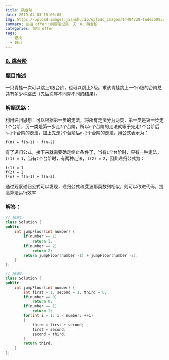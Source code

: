 ```yaml
---
title: 跳台阶
date: 2019-04-03 15:00:00
img: https://upload-images.jianshu.io/upload_images/14484228-fede55085c632a3c.jpg?imageMogr2/auto-orient/strip%7CimageView2/2/w/1240
summary: 剑指 offer：刷题笔记第一天：8、跳台阶
categories: 剑指 offer
tags:
  - 查找
  - 数组
---
```

### [8\. 跳台阶](https://www.nowcoder.com/practice/8c82a5b80378478f9484d87d1c5f12a4?tpId=13&tqId=11161&tPage=1&rp=1&ru=/ta/coding-interviews&qru=/ta/coding-interviews/question-ranking)

### 题目描述
一只青蛙一次可以跳上1级台阶，也可以跳上2级。求该青蛙跳上一个n级的台阶总共有多少种跳法（先后次序不同算不同的结果）。

### 解题思路：
利用递归思想：可以根据第一步的走法，将所有走法分为两类，第一类是第一步走`1`个台阶，另一类是第一步走`2`个台阶，所以`n`个台阶的走法就等于先走`1`个台阶后`n-1`个台阶的走法，加上先走`2`个台阶后`n-2`个台阶的走法，用公式表示为：
```
f(n) = f(n-1) + f(n-2)
```
有了递归公式，接下来就需要确定终止条件了，当有`1`个台阶时，只有一种走法，`f(1) = 1`，当有`2`个台阶时，有两种走法，`f(2) = 2`，因此递归公式为：
```
f(1) = 1
f(2) = 2
f(n) = f(n-1) + f(n-2)
```
通过观察递归公式可以发现，递归公式和斐波那契数列相似，则可以改进代码，提高算法运行效率

### 解答：

```cpp
// 解法1:
class Solution {
public:
    int jumpFloor(int number) {
        if(number == 1)
            return 1;
        if(number == 2)
            return 2;
        return jumpFloor(number -1) + jumpFloor(number -2);
    }
};

// 解法2:
class Solution {
public:
    int jumpFloor(int number) {
        int first = 1, second = 1, third = 0;
        if(number == 0)
            return 0;
        if(number == 1)
            return 1;
        for(int i = 1; i < number; ++i)
        {
            third = first + second;
            first = second;
            second = third;
        }
        return third;
    }
};
```